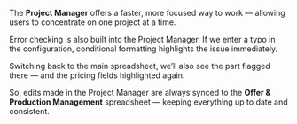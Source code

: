 The **Project Manager** offers a faster, more focused way to work — allowing users to concentrate on one project at a time.

Error checking is also built into the Project Manager. If we enter a typo in the configuration, conditional formatting highlights the issue immediately.

Switching back to the main spreadsheet, we’ll also see the part flagged there — and the pricing fields highlighted again.

So, edits made in the Project Manager are always synced to the **Offer & Production Management** spreadsheet — keeping everything up to date and consistent.
